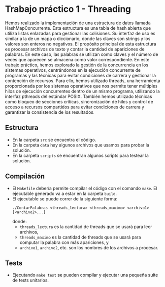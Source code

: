 # Trabajo práctico 1 - Threading

Hemos realizado la implementación de una estructura de datos llamada HashMapConcurrente. Esta estructura es una tabla de hash abierta que utiliza listas enlazadas para gestionar las colisiones. Su interfaz de uso es similar a la de un mapa o diccionario, donde las claves son strings y los valores son enteros no negativos. El propósito principal de esta estructura es procesar archivos de texto y contar la cantidad de apariciones de palabras. En este caso, las palabras se utilizan como claves y el número de veces que aparecen se almacena como valor correspondiente.
En este trabajo práctico, hemos explorado la gestión de la concurrencia en los sistemas operativos, centrándonos en la ejecución concurrente de programas y las técnicas para evitar condiciones de carrera y gestionar la contención de recursos. Para ello, hemos utilizado threads, una herramienta proporcionada por los sistemas operativos que nos permite tener múltiples hilos de ejecución concurrentes dentro de un mismo programa, utilizando la interfaz pthreads del estándar POSIX. También hemos utilizado técnicas como bloqueo de secciones críticas, sincronización de hilos y control de acceso a recursos compartidos para evitar condiciones de carrera y garantizar la consistencia de los resultados.

## Estructura
* En la carpeta `src` se encuentra el código.
* En la carpeta `data` hay algunos archivos que usamos para probar la solución.
* En la carpeta `scripts` se encuentran algunos scripts para testear la solución.
  
## Compilación
* El `Makefile` debería permite compilar el código con el comando `make`.
  El ejecutable generado va a estar en la carpeta `build`.
* El ejecutable se puede correr de la siguiente forma:
  ```
  ./ContarPalabras <threads_lectura> <threads_maximo> <archivo1> [<archivo2>...]
  ```
  donde:
  * `threads_lectura` es la cantidad de threads que se usará para leer archivos,
  * `threads_maximo` es la cantidad de threads que se usará para computar
    la palabra con más apariciones, y
  * `archivo1`, `archivo2`, etc. son los nombres de los archivos a procesar.

## Tests
* Ejecutando `make test` se pueden compilar y ejecutar una pequeña suite de tests
  unitarios.
